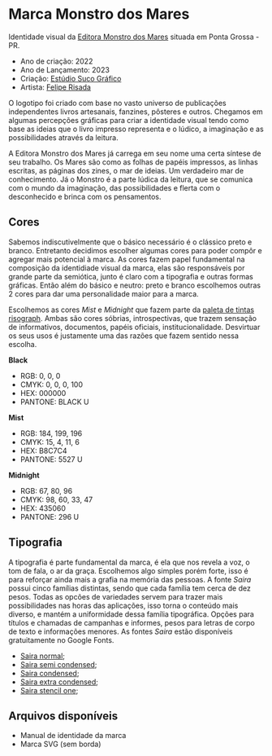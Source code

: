 # Marca Monstro dos Mares

Identidade visual da [Editora Monstro dos Mares](https://monstrodosmares.com.br) situada em Ponta Grossa - PR.

* Ano de criação: 2022
* Ano de Lançamento: 2023
* Criação: [Estúdio Suco Gráfico](https://instagram.com/suco.grafico)
* Artista: [Felipe Risada](https://instagram.com/felipe_risada)

O logotipo foi criado com base no vasto universo de publicações independentes livros artesanais, fanzines, pôsteres e outros. Chegamos em algumas percepções gráficas para criar a identidade visual tendo como base as ideias que o livro impresso representa e o lúdico, a imaginação e as possibilidades através da leitura.

A Editora Monstro dos Mares já carrega em seu nome uma certa síntese de seu trabalho. Os Mares são como as folhas de papéis impressos, as linhas escritas, as páginas dos zines, o mar de ideias. Um verdadeiro mar de conhecimento. Já o Monstro é a parte lúdica da leitura, que se
comunica com o mundo da imaginação, das possibilidades e flerta com o desconhecido e brinca com os pensamentos.

## Cores

Sabemos indiscutivelmente que o básico necessário é o clássico preto e branco. Entretanto decidimos escolher algumas cores para poder compôr e agregar mais potencial à marca. As cores fazem papel fundamental na composição da identidiade visual da marca, elas são responsáveis por grande parte da semiótica, junto é claro com a tipografia e outras formas gráficas. Então além do básico e neutro: preto e branco escolhemos outras 2 cores para dar uma personalidade maior para a marca.

Escolhemos as cores _Mist_ e _Midnight_ que fazem parte da [paleta de tintas risograph](https://stencil.wiki/colors). Ambas são cores sóbrias, introspectivas, que trazem sensação de informativos, documentos, papéis oficiais, institucionalidade. Desvirtuar os seus usos é justamente uma das razões que fazem sentido nessa escolha.

**Black**

* RGB: 0, 0, 0
* CMYK: 0, 0, 0, 100 
* HEX: 000000 
* PANTONE: BLACK U

**Mist**

* RGB: 184, 199, 196 
* CMYK: 15, 4, 11, 6 
* HEX: B8C7C4 
* PANTONE: 5527 U

**Midnight**

* RGB: 67, 80, 96 
* CMYK: 98, 60, 33, 47 
* HEX: 435060 
* PANTONE: 296 U

## Tipografia

A tipografia é parte fundamental da marca, é ela que nos revela a voz, o tom de fala, o ar da graça. Escolhemos algo simples porém forte, isso é para reforçar ainda mais a grafia na memória das pessoas. A fonte _Saira_ possui cinco famílias distintas, sendo que cada família tem cerca de dez pesos. Todas as opcões de variedades servem para trazer mais possibilidades nas horas das aplicações, isso torna o conteúdo mais diverso, e mantém a uniformidade dessa família tipográfica. Opções para títulos e chamadas de campanhas e informes, pesos para letras de corpo de texto e informações menores. As fontes _Saira_ estão disponíveis gratuitamente no Google Fonts.

* [Saira normal](https://fonts.google.com/specimen/Saira);
* [Saira semi condensed](https://fonts.google.com/specimen/Saira+Semi+Condensed);
* [Saira condensed](https://fonts.google.com/specimen/Saira+Condensed);
* [Saira extra condensed](https://fonts.google.com/specimen/Saira+Extra+Condensed);
* [Saira stencil one](https://fonts.google.com/specimen/Saira+Stencil+One);

## Arquivos disponíveis

* Manual de identidade da marca
* Marca SVG (sem borda)
